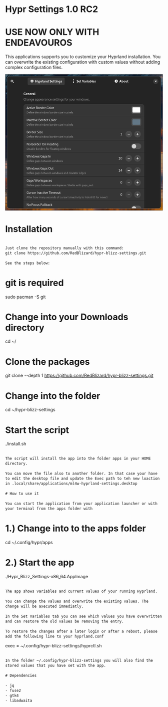 # Hypr Settings 1.0 RC2
# USE NOW ONLY WITH ENDEAVOUROS

This applications supports you to customize your Hyprland installation. You can overwrite the existing configuration with custom values without adding complex configuration files.

[![Screenshot](screenshots/screenshot.png "Title Text")](screenshots/screenshot.png)

# Installation

```

Just clone the repository manually with this command:
git clone https://github.com/RedBlizard/hypr-blizz-settings.git

See the steps below:

```
# git is required
sudo pacman -S git

# Change into your Downloads directory
cd ~/

# Clone the packages
git clone --depth 1 https://github.com/RedBlizard/hypr-blizz-settings.git

# Change into the folder
cd ~/hypr-blizz-settings

# Start the script
./install.sh
```

The script will install the app into the folder apps in your HOME directory. 

You can move the file also to another folder. In that case your have to edit the desktop file and update the Exec path to teh new loaction in .local/share/applications/ml4w-hyprland-settings.desktop

# How to use it

You can start the application from your application launcher or with your terminal from the apps folder with

```
# 1.) Change into to the apps folder
cd ~/.config/hypr/apps

# 2.) Start the app
./Hypr_Blizz_Settings-x86_64.AppImage

```

The app shows variables and current values of your running Hyprland.

You can change the values and overwrite the existing values. The change will be axecuted immediatly.

In the Set Variables tab you can see which values you have overwritten and can restore the old values be removing the entry.

To restore the changes after a later login or after a reboot, please add the following line to your hyprland.conf

```
exec = ~/.config/hypr-blizz-settings/hyprctl.sh
```

In the folder ~/.config/hypr-blizz-settings you will also find the stored values that you have set with the app.

# Dependencies

- jq
- fuse2
- gtk4
- libadwaita
